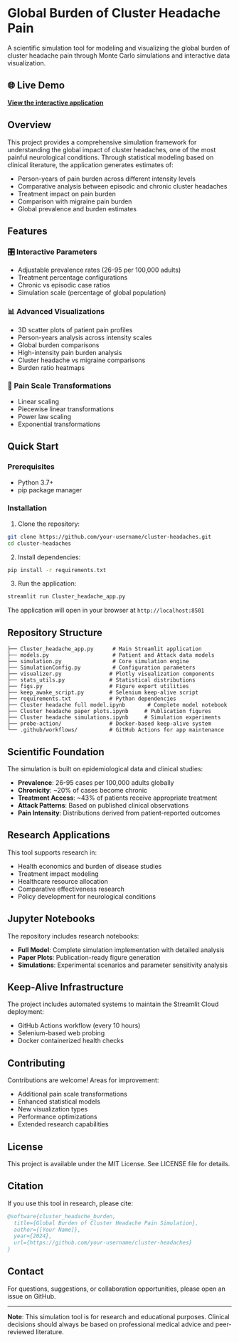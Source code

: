 # Global Burden of Cluster Headache Pain

A scientific simulation tool for modeling and visualizing the global burden of cluster headache pain through Monte Carlo simulations and interactive data visualization.

## 🌐 Live Demo

**[View the interactive application](https://cluster-headaches.streamlit.app/)**

## Overview

This project provides a comprehensive simulation framework for understanding the global impact of cluster headaches, one of the most painful neurological conditions. Through statistical modeling based on clinical literature, the application generates estimates of:

- Person-years of pain burden across different intensity levels
- Comparative analysis between episodic and chronic cluster headaches
- Treatment impact on pain burden
- Comparison with migraine pain burden
- Global prevalence and burden estimates

## Features

### 🎛️ Interactive Parameters
- Adjustable prevalence rates (26-95 per 100,000 adults)
- Treatment percentage configurations
- Chronic vs episodic case ratios
- Simulation scale (percentage of global population)

### 📊 Advanced Visualizations
- 3D scatter plots of patient pain profiles
- Person-years analysis across intensity scales
- Global burden comparisons
- High-intensity pain burden analysis
- Cluster headache vs migraine comparisons
- Burden ratio heatmaps

### 🔧 Pain Scale Transformations
- Linear scaling
- Piecewise linear transformations
- Power law scaling
- Exponential transformations

## Quick Start

### Prerequisites
- Python 3.7+
- pip package manager

### Installation

1. Clone the repository:
```bash
git clone https://github.com/your-username/cluster-headaches.git
cd cluster-headaches
```

2. Install dependencies:
```bash
pip install -r requirements.txt
```

3. Run the application:
```bash
streamlit run Cluster_headache_app.py
```

The application will open in your browser at `http://localhost:8501`

## Repository Structure

```
├── Cluster_headache_app.py      # Main Streamlit application
├── models.py                    # Patient and Attack data models
├── simulation.py                # Core simulation engine
├── SimulationConfig.py          # Configuration parameters
├── visualizer.py               # Plotly visualization components
├── stats_utils.py              # Statistical distributions
├── figs.py                     # Figure export utilities
├── keep_awake_script.py        # Selenium keep-alive script
├── requirements.txt            # Python dependencies
├── Cluster headache full model.ipynb       # Complete model notebook
├── Cluster headache paper plots.ipynb     # Publication figures
├── Cluster headache simulations.ipynb     # Simulation experiments
├── probe-action/               # Docker-based keep-alive system
└── .github/workflows/          # GitHub Actions for app maintenance
```

## Scientific Foundation

The simulation is built on epidemiological data and clinical studies:

- **Prevalence**: 26-95 cases per 100,000 adults globally
- **Chronicity**: ~20% of cases become chronic
- **Treatment Access**: ~43% of patients receive appropriate treatment
- **Attack Patterns**: Based on published clinical observations
- **Pain Intensity**: Distributions derived from patient-reported outcomes

## Research Applications

This tool supports research in:
- Health economics and burden of disease studies
- Treatment impact modeling
- Healthcare resource allocation
- Comparative effectiveness research
- Policy development for neurological conditions

## Jupyter Notebooks

The repository includes research notebooks:

- **Full Model**: Complete simulation implementation with detailed analysis
- **Paper Plots**: Publication-ready figure generation
- **Simulations**: Experimental scenarios and parameter sensitivity analysis

## Keep-Alive Infrastructure

The project includes automated systems to maintain the Streamlit Cloud deployment:
- GitHub Actions workflow (every 10 hours)
- Selenium-based web probing
- Docker containerized health checks

## Contributing

Contributions are welcome! Areas for improvement:
- Additional pain scale transformations
- Enhanced statistical models
- New visualization types
- Performance optimizations
- Extended research capabilities

## License

This project is available under the MIT License. See LICENSE file for details.

## Citation

If you use this tool in research, please cite:

```bibtex
@software{cluster_headache_burden,
  title={Global Burden of Cluster Headache Pain Simulation},
  author={[Your Name]},
  year={2024},
  url={https://github.com/your-username/cluster-headaches}
}
```

## Contact

For questions, suggestions, or collaboration opportunities, please open an issue on GitHub.

---

**Note**: This simulation tool is for research and educational purposes. Clinical decisions should always be based on professional medical advice and peer-reviewed literature.
